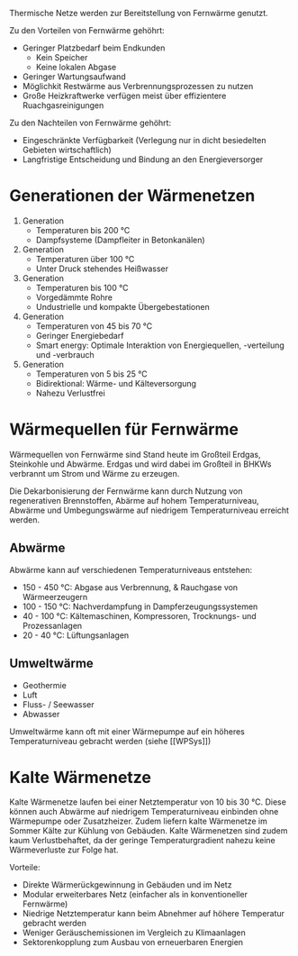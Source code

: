 Thermische Netze werden zur Bereitstellung von Fernwärme genutzt.

Zu den Vorteilen von Fernwärme gehöhrt:
- Geringer Platzbedarf beim Endkunden
	- Kein Speicher
	- Keine lokalen Abgase
- Geringer Wartungsaufwand
- Möglichkit Restwärme aus Verbrennungsprozessen zu nutzen
- Große Heizkraftwerke verfügen meist über effizientere Ruachgasreinigungen

Zu den Nachteilen von Fernwärme gehöhrt:
- Eingeschränkte Verfügbarkeit (Verlegung nur in dicht besiedelten Gebieten wirtschaftlich)
- Langfristige Entscheidung und Bindung an den Energieversorger

# Generationen der Wärmenetzen
1. Generation
	- Temperaturen bis 200 °C
	- Dampfsysteme (Dampfleiter in Betonkanälen)
2. Generation
	- Temperaturen über 100 °C
	- Unter Druck stehendes Heißwasser
3. Generation
	- Temperaturen bis 100 °C
	- Vorgedämmte Rohre
	- Undustrielle und kompakte Übergebestationen
4. Generation
	- Temperaturen von 45 bis 70 °C
	- Geringer Energiebedarf
	- Smart energy: Optimale Interaktion von Energiequellen, -verteilung und -verbrauch
5. Generation
	- Temperaturen von 5 bis 25 °C
	- Bidirektional: Wärme- und Kälteversorgung
	- Nahezu Verlustfrei

# Wärmequellen für Fernwärme
Wärmequellen von Fernwärme sind Stand heute im Großteil Erdgas, Steinkohle und Abwärme. Erdgas und wird dabei im Großteil in BHKWs verbrannt um Strom und Wärme zu erzeugen.

Die Dekarbonisierung der Fernwärme kann durch Nutzung von regenerativen Brennstoffen, Abärme auf hohem Temperaturniveau, Abwärme und Umbegungswärme auf niedrigem Temperaturniveau erreicht werden.
## Abwärme
Abwärme kann auf verschiedenen Temperaturniveaus entstehen:
- 150 - 450 °C: Abgase aus Verbrennung, & Rauchgase von Wärmeerzeugern
- 100 - 150 °C: Nachverdampfung in Dampferzeugungssystemen
- 40 - 100 °C: Kältemaschinen, Kompressoren, Trocknungs- und Prozessanlagen
- 20 - 40 °C: Lüftungsanlagen

## Umweltwärme
- Geothermie
- Luft
- Fluss- / Seewasser
- Abwasser

Umweltwärme kann oft mit einer Wärmepumpe auf ein höheres Temperaturniveau gebracht werden (siehe [[WPSys]])
# Kalte Wärmenetze
Kalte Wärmenetze laufen bei einer Netztemperatur von 10 bis 30 °C. Diese können auch Abwärme auf niedrigem Temperaturniveau einbinden ohne Wärmepumpe oder Zusatzheizer. Zudem liefern kalte Wärmenetze im Sommer Kälte zur Kühlung von Gebäuden. Kalte Wärmenetzen sind zudem kaum Verlustbehaftet, da der geringe Temperaturgradient nahezu keine Wärmeverluste zur Folge hat.

Vorteile:
- Direkte Wärmerückgewinnung in Gebäuden und im Netz
- Modular erweiterbares Netz (einfacher als in konventioneller Fernwärme)
- Niedrige Netztemperatur kann beim Abnehmer auf höhere Temperatur gebracht werden
- Weniger Geräuschemissionen im Vergleich zu Klimaanlagen
- Sektorenkopplung zum Ausbau von erneuerbaren Energien
